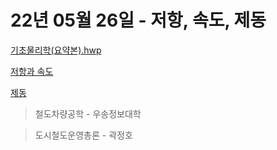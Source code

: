 # 22년 05월 26일 - 저항, 속도, 제동

[기초물리학(요약본).hwp](%EA%B8%B0%EC%B4%88%EB%AC%BC%EB%A6%AC%ED%95%99(%EC%9A%94%EC%95%BD%EB%B3%B8).hwp)

[저항과 속도](%E1%84%8C%E1%85%A5%E1%84%92%E1%85%A1%E1%86%BC%E1%84%80%E1%85%AA%20%E1%84%89%E1%85%A9%E1%86%A8%E1%84%83%E1%85%A9%2032053fec7dee42078569395777659d93.md)

[제동](%E1%84%8C%E1%85%A6%E1%84%83%E1%85%A9%E1%86%BC%2073bd21142af246429508742daf1b2d1c.md)

> 철도차량공학 - 우송정보대학
> 

> 도시철도운영총론 - 곽정호
>